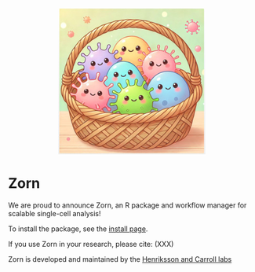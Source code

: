 <!---
<p align="center">
<img src="man/figures/bascet_logo_300.jpg" alt="Zorn logo" style={{height: "auto", width: "auto"}}/>
</p>
-->

<p align="center">
<img src="man/figures/bascet_logo_300.jpg" alt="Zorn logo" style="height: auto; width: auto;"/>
</p>


<!---
<p align="center">
![](man/figures/bascet_logo_300.jpg "Zorn logo")
</p>
-->


# Zorn

We are proud to announce Zorn, an R package and workflow manager for scalable single-cell analysis!

To install the package, see the [install page](articles/install.html). 

If you use Zorn in your research, please cite: (XXX)

Zorn is developed and maintained by the [Henriksson and Carroll labs](authors.html)
